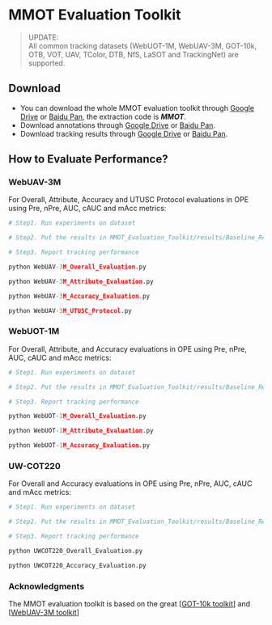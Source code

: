 # MMOT Evaluation Toolkit

> UPDATE:<br>
> All common tracking datasets (WebUOT-1M, WebUAV-3M, GOT-10k, OTB, VOT, UAV, TColor, DTB, NfS, LaSOT and TrackingNet) are supported.<br>



## Download
- You can download the whole MMOT evaluation toolkit through [Google Drive](https://drive.google.com/drive/folders/1eKPUZV5vaKwcF0gZFIkOITpEznTd7zv5?usp=sharing) or [Baidu Pan](https://pan.baidu.com/s/1JygwsLTh1HbUGCdLb4LoBQ?pwd=MMOT), the extraction code is ***MMOT***.
- Download annotations through [Google Drive](https://drive.google.com/drive/folders/1eKPUZV5vaKwcF0gZFIkOITpEznTd7zv5?usp=sharing) or [Baidu Pan](https://pan.baidu.com/s/1-89I98ngKmRVVZjxqxH6vg?pwd=idmc).
- Download tracking results through [Google Drive](https://drive.google.com/drive/folders/1eKPUZV5vaKwcF0gZFIkOITpEznTd7zv5?usp=sharing) or [Baidu Pan](https://pan.baidu.com/s/1T-VUhdW4u9Lxin78_Vo-ig?pwd=f7ia).


## How to Evaluate Performance?

### WebUAV-3M
For Overall, Attribute, Accuracy and UTUSC Protocol evaluations in OPE using Pre, nPre, AUC, cAUC and mAcc metrics:

```Python
# Step1. Run experiments on dataset

# Step2. Put the results in MMOT_Evaluation_Toolkit/results/Baseline_Results/WebUAV-3M-Test

# Step3. Report tracking performance

python WebUAV-3M_Overall_Evaluation.py

python WebUAV-3M_Attribute_Evaluation.py

python WebUAV-3M_Accuracy_Evaluation.py

python WebUAV-3M_UTUSC_Protocol.py
```

### WebUOT-1M
For Overall, Attribute, and Accuracy evaluations in OPE using Pre, nPre, AUC, cAUC and mAcc metrics:

```Python
# Step1. Run experiments on dataset

# Step2. Put the results in MMOT_Evaluation_Toolkit/results/Baseline_Results/WebUOT-1M-Test

# Step3. Report tracking performance

python WebUOT-1M_Overall_Evaluation.py

python WebUOT-1M_Attribute_Evaluation.py

python WebUOT-1M_Accuracy_Evaluation.py
```

### UW-COT220
For Overall and Accuracy evaluations in OPE using Pre, nPre, AUC, cAUC and mAcc metrics:

```Python
# Step1. Run experiments on dataset

# Step2. Put the results in MMOT_Evaluation_Toolkit/results/Baseline_Results/UW-COT220

# Step3. Report tracking performance

python UWCOT220_Overall_Evaluation.py

python UWCOT220_Accuracy_Evaluation.py
```


### Acknowledgments
The MMOT evaluation toolkit is based on the great [[GOT-10k toolkit](https://github.com/got-10k/toolkit)] and [[WebUAV-3M toolkit](https://github.com/983632847/WebUAV-3M)]
